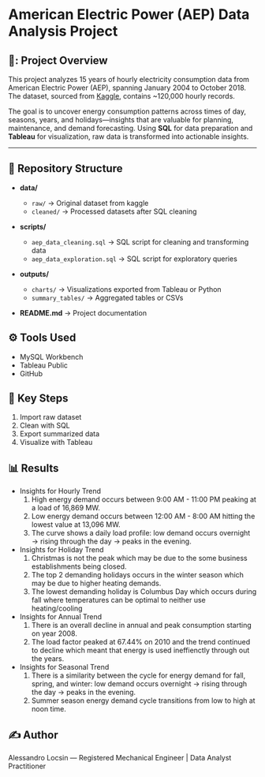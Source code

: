 # American Electric Power (AEP) Data Analysis Project

## 📌: Project Overview
This project analyzes 15 years of hourly electricity consumption data from American Electric Power (AEP), spanning January 2004 to October 2018. The dataset, sourced from [Kaggle](https://www.kaggle.com/datasets/robikscube/hourly-energy-consumption/data), contains ~120,000 hourly records.

The goal is to uncover energy consumption patterns across times of day, seasons, years, and holidays—insights that are valuable for planning, maintenance, and demand forecasting. Using **SQL** for data preparation and **Tableau** for visualization, raw data is transformed into actionable insights.

---

## 📁 Repository Structure

- **data/**
  - `raw/` → Original dataset from kaggle
  - `cleaned/` → Processed datasets after SQL cleaning

- **scripts/**
  - `aep_data_cleaning.sql` → SQL script for cleaning and transforming data  
  - `aep_data_exploration.sql` → SQL script for exploratory queries  

- **outputs/**
  - `charts/` → Visualizations exported from Tableau or Python  
  - `summary_tables/` → Aggregated tables or CSVs  

- **README.md** → Project documentation

## ⚙️ Tools Used
- MySQL Workbench
- Tableau Public
- GitHub

## 🔑 Key Steps
1. Import raw dataset
2. Clean with SQL
3. Export summarized data
4. Visualize with Tableau

## 📊 Results
- Insights for Hourly Trend
    1. High energy demand occurs between 9:00 AM - 11:00 PM peaking at a load of 16,869 MW.
    2. Low energy demand occurs between 12:00 AM - 8:00 AM hitting the lowest value at 13,096 MW.
    3. The curve shows a daily load profile: low demand occurs overnight → rising through the day → peaks in the evening.
- Insights for Holiday Trend
    1. Christmas is not the peak which may be due to the some business establishments being closed.
    2. The top 2 demanding holidays occurs in the winter season which may be due to higher heating demands.
    3. The lowest demanding holiday is Columbus Day which occurs during fall where temperatures can be optimal to neither use heating/cooling
- Insights for Annual Trend
    1. There is an overall decline in annual and peak consumption starting on year 2008.
    2. The load factor peaked at  67.44% on 2010 and the trend continued to decline which meant that energy is used ineffienctly through out the years.
- Insights for Seasonal Trend
    1. There is a similarity between the cycle for energy demand for fall, spring, and winter: low demand occurs overnight → rising through the day → peaks in the evening.
    2.  Summer season energy demand cycle transitions from low to high at noon time.
       
## ✍️ Author
Alessandro Locsin — Registered Mechanical Engineer | Data Analyst Practitioner


